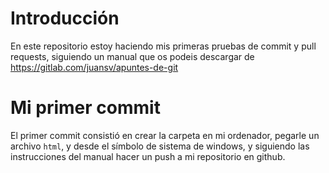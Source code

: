 # Introducción
En este repositorio estoy haciendo mis primeras pruebas de commit y pull requests, siguiendo un manual que os podeis descargar de <https://gitlab.com/juansv/apuntes-de-git>
# Mi primer commit
El primer commit consistió en crear la carpeta en mi ordenador, pegarle un archivo `html`, y desde el símbolo de sistema de windows, y siguiendo las instrucciones del manual hacer un push a mi repositorio en github.
